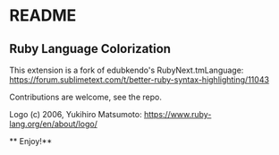 # README
## Ruby Language Colorization 
This extension is a fork of edubkendo's RubyNext.tmLanguage: https://forum.sublimetext.com/t/better-ruby-syntax-highlighting/11043

Contributions are welcome, see the repo.

Logo (c) 2006, Yukihiro Matsumoto: https://www.ruby-lang.org/en/about/logo/

** Enjoy!**